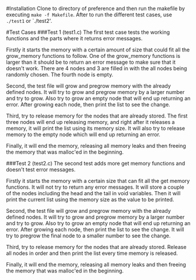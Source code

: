 #Installation
Clone to directory of preference and then run the makefile by executing `make -f Makefile`. 
After to run the different test cases, use `./test1` or `./test2'.

#Test Cases
###Test 1 (test1.c)
The first test case tests the working functions and the parts where it returns error messages.

Firstly it starts the memory with a certain amount of size that could fit all the grow_memory
functions to follow. One of the grow_memory functions is larger than it should be to return 
an error message to make sure that it doesn't work. There are 4 nodes and 3 are filled in
with the all nodes being randomly chosen. The fourth node is empty.

Second, the test file will grow and pregrow memory with the already defined nodes. It will 
try to grow and pregrow memory by a larger number and try to grow. Also try to grow an empty
node that will end up returning an error. After growing each node, then print the list to
see the change.

Third, try to release memory for the nodes that are already stored. The first three nodes will
end up releasing memory, and right after it releases a memory, it will print the list using its
memory size. It will also try to release memory to the empty node which will end up returning
an error. 

Finally, it will end the memory, releasing all memory leaks and then freeing the memory that 
was malloc'ed in the beginning.



###Test 2 (test2.c)
The second test adds more get memory functions and doesn't test error messages.

Firstly it starts the memory with a certain size that can fit all the get memory functions.
It will not try to return any error messages. It will store a couple of the nodes including
the head and the tail in void variables. Then it will print the current list using the
memory size as the value to be printed.

Second, the test file will grow and pregrow memory with the already defined nodes. It will 
try to grow and pregrow memory by a larger number and try to grow. Also try to grow an empty
node that will end up returning an error. After growing each node, then print the list to
see the change. It will try to pregrow the final node to a smaller number to see the change.

Third, try to release memory for the nodes that are already stored. Release all nodes in 
order and then print the list every time memory is released.

Finally, it will end the memory, releasing all memory leaks and then freeing the memory that 
was malloc'ed in the beginning. 